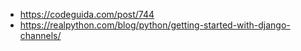 * https://codeguida.com/post/744
* https://realpython.com/blog/python/getting-started-with-django-channels/